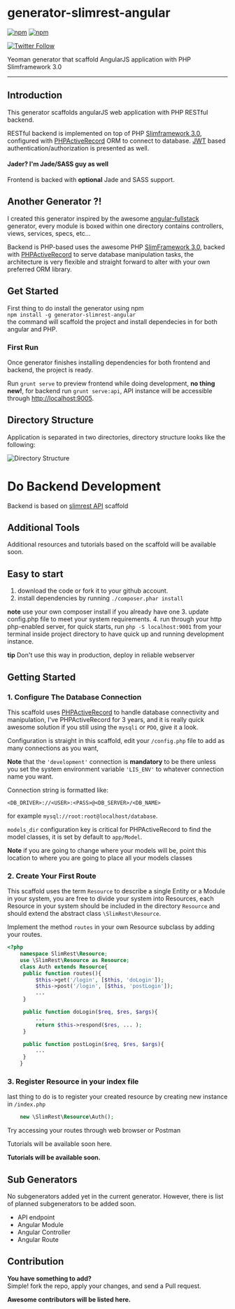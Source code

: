 # generator-slimrest-angular

<!-- [![Github All Releases](https://img.shields.io/github/downloads/aigdonia/generator-slimrest-angular/total.svg?style=flat-square)]() -->
[![npm](https://img.shields.io/npm/dt/generator-slimrest-angular.svg?style=flat-square)]()
[![npm](https://img.shields.io/npm/v/generator-slimrest-angular.svg?style=flat-square)]()


[![Twitter Follow](https://img.shields.io/twitter/follow/aigdonia.svg?style=social)]()

Yeoman generator that scaffold AngularJS application with PHP Slimframework 3.0

---

## Introduction
This generator scaffolds angularJS web application with PHP RESTful backend.

RESTful backend is implemented on top of PHP [Slimframework 3.0](http://www.slimframework.com/), configured with [PHPActiveRecord](http://www.phpactiverecord.org/) ORM to connect to database. [JWT](http://jwt.io/) based authentication/authorization is presented as well.

#### Jader? I'm Jade/SASS guy as well
Frontend is backed with **optional** Jade and SASS support.

## Another Generator ?!

I created this generator inspired by the awesome [angular-fullstack](https://github.com/DaftMonk/generator-angular-fullstack) generator, every module is boxed within one directory contains controllers, views, services, specs, etc...

Backend is PHP-based uses the awesome PHP [SlimFramework 3.0](http://www.slimframework.com/docs/), backed with [PHPActiveRecord](http://www.phpactiverecord.org/projects/main/wiki) to serve database manipulation tasks, the architecture is very flexible and straight forward to alter with your own preferred ORM library.

## Get Started

First thing to do install the generator using npm  
`npm install -g generator-slimrest-angular`  
the command will scaffold the project and install dependecies in for both angular and PHP.

<a id="get-start-guide"></a>

### First Run

Once generator finishes installing dependencies for both frontend and backend, the project is ready.

Run `grunt serve` to preview frontend while doing development, **no thing new!**, for backend run `grunt serve:api`, API instance will be accessible through [http://localhost:9005](http://localhost:9005).


## Directory Structure
Application is separated in two directories, directory structure looks like the following:

![Directory Structure](http://i.imgur.com/0ujbfe8.png)

# Do Backend Development

Backend is based on [slimrest API](https://github.com/aigdonia/slimrest) scaffold

## Additional Tools

Additional resources and tutorials based on the scaffold will be available soon.

## Easy to start
 1. download the code or fork it to your github account.
 2. install dependencies by running `./composer.phar install`

 **note** use your own composer install if you already have one
 3. update config.php file to meet your system requirements.
 4. run through your http php-enabled server, for quick starts, run `php -S localhost:9001` from your terminal inside project directory to have quick up and running development instance.

 **tip** Don't use this way in production, deploy in reliable webserver

## Getting Started

### 1. Configure The Database Connection
This scaffold uses [PHPActiveRecord](http://www.phpactiverecord.org/) to handle database connectivity and manipulation, I've PHPActiveRecord for 3 years, and it is really quick awesome solution if you still using the `mysqli` or `PDO`, give it a look.

Configuration is straight in this scaffold, edit your `/config.php` file to add as many connections as you want,

**Note** that the `'development'` connection is **mandatory** to be there unless you set the system environment variable `'LIS_ENV'` to whatever connection name you want.

Connection string is formatted like:

`<DB_DRIVER>://<USER>:<PASS>@<DB_SERVER>/<DB_NAME>`

for example `mysql://root:root@localhost/database`.

`models_dir` configuration key is critical for PHPActiveRecord to find the model classes, it is set by default to `app/Model`.

**Note**  if you are going to change where your models will be, point this location to where you are going to place all your models classes

### 2. Create Your First Route
This scaffold uses the term `Resource` to describe a single Entity or a Module in your system, you are free to divide your system into Resources, each Resource in your system should be included in the directory `Resource` and should extend the abstract class `\SlimRest\Resource`.

Implement the method `routes` in your own Resource subclass by adding your routes.

```php
<?php
	namespace SlimRest\Resource;
	use \SlimRest\Resource as Resource;
	class Auth extends Resource{
	 public function routes(){
		 $this->get('/login', [$this, 'doLogin']);
		 $this->post('/login', [$this, 'postLogin']);
		 ...
	 }

	 public function doLogin($req, $res, $args){
		 ...
		 return $this->respond($res, ... );
	 }

	 public function postLogin($req, $res, $args){
		 ...
	 }
	}

```
### 3. Register Resource in your index file
last thing to do is to register your created resource by creating new instance in `/index.php`
```php
	new \SlimRest\Resource\Auth();
```

Try accessing your routes through web browser or Postman

Tutorials will be available soon here.

**Tutorials will be available soon.**

## Sub Generators

No subgenerators added yet in the current generator. However, there is list of planned subgenerators to be added soon.

*   API endpoint
*   Angular Module
*   Angular Controller
*   Angular Route

<a id="contribution"></a>

## Contribution

**You have something to add?**  
Simple! fork the repo, apply your changes, and send a Pull request.

**Awesome contributors will be listed here.**

